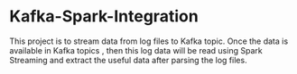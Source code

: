 # Kafka-Spark-Integration
This project is to stream data from log files to Kafka topic.
Once the data is available in Kafka topics , then this log data will be read using Spark Streaming and extract the useful data after parsing the log files.
